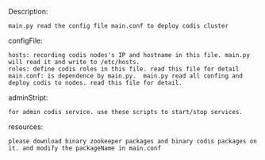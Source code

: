Description:

	main.py read the config file main.conf to deploy codis cluster


configFile:

	hosts: recording codis nodes's IP and hostname in this file. main.py will read it and write to /etc/hosts.
	roles: define codis roles in this file. read this file for detail
	main.conf: is dependence by main.py.  main.py read all confing and deploy codis to nodes. read this file for detail.

adminStript:

	for admin codis service. use these scripts to start/stop services.
	
resources:
	
	please download binary zookeeper packages and binary codis packages on it. and modify the packageName in main.conf
